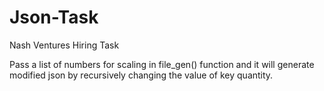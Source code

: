# Json-Task
Nash Ventures Hiring Task

Pass a list of numbers for scaling in file_gen() function and it will generate modified json by recursively changing the value of key quantity.
